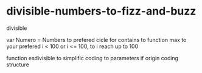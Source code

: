 # divisible-numbers-to-fizz-and-buzz
divisible

var Numero = Numbers to prefered
cicle for contains to function max to your prefered i < 100 or i <= 100, to i reach up to 100

function esdivisible to simplific coding to parameters if origin coding structure 
